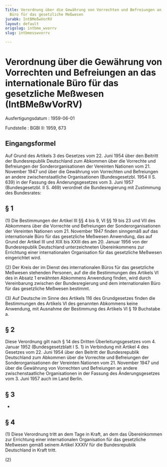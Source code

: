 ```yaml
---
Title: Verordnung über die Gewährung von Vorrechten und Befreiungen an das internationale
  Büro für das gesetzliche Meßwesen
jurabk: IntBMeßwVorRV
layout: default
origslug: intbme_wvorrv
slug: intbmesswvorrv

---
```


# Verordnung über die Gewährung von Vorrechten und Befreiungen an das internationale Büro für das gesetzliche Meßwesen (IntBMeßwVorRV)

Ausfertigungsdatum
:   1959-06-01

Fundstelle
:   BGBl II: 1959, 673

## Eingangsformel

Auf Grund des Artikels 3 des Gesetzes vom 22. Juni 1954 über den
Beitritt der Bundesrepublik Deutschland zum Abkommen über die
Vorrechte und Befreiungen der Sonderorganisationen der Vereinten
Nationen vom 21. November 1947 und über die Gewährung von Vorrechten
und Befreiungen an andere zwischenstaatliche Organisationen
(Bundesgesetzbl. 1954 II S. 639) in der Fassung des Änderungsgesetzes
vom 3. Juni 1957 (Bundesgesetzbl. II S. 469) verordnet die
Bundesregierung mit Zustimmung des Bundesrates:

## § 1

(1) Die Bestimmungen der Artikel III §§ 4 bis 9, VI §§ 19 bis 23 und
VII des Abkommens über die Vorrechte und Befreiungen der
Sonderorganisationen der Vereinten Nationen vom 21. November 1947
finden sinngemäß auf das internationale Büro für das gesetzliche
Meßwesen Anwendung, das auf Grund der Artikel III und XIX bis XXIII
des am 20. Januar 1956 von der Bundesrepublik Deutschland
unterzeichneten Übereinkommens zur Errichtung einer internationalen
Organisation für das gesetzliche Meßwesen eingerichtet wird.

(2) Der Kreis der im Dienst des internationalen Büros für das
gesetzliche Meßwesen stehenden Personen, auf die die Bestimmungen des
Artikels VI des in Absatz 1 erwähnten Abkommens Anwendung finden, wird
durch Vereinbarung zwischen der Bundesregierung und dem
internationalen Büro für das gesetzliche Meßwesen bestimmt.

(3) Auf Deutsche im Sinne des Artikels 116 des Grundgesetzes finden
die Bestimmungen des Artikels VI des genannten Abkommens keine
Anwendung, mit Ausnahme der Bestimmung des Artikels VI § 19 Buchstabe
a.

## § 2

Diese Verordnung gilt nach § 14 des Dritten Überleitungsgesetzes vom
4\. Januar 1952 (Bundesgesetzblatt I S. 1) in Verbindung mit Artikel 4
des Gesetzes vom 22. Juni 1954 über den Beitritt der Bundesrepublik
Deutschland zum Abkommen über die Vorrechte und Befreiungen der
Sonderorganisationen der Vereinten Nationen vom 21. November 1947 und
über die Gewährung von Vorrechten und Befreiungen an andere
zwischenstaatliche Organisationen in der Fassung des Änderungsgesetzes
vom 3. Juni 1957 auch im Land Berlin.

## § 3

-

## § 4

(1) Diese Verordnung tritt an dem Tage in Kraft, an dem das
Übereinkommen zur Errichtung einer internationalen Organisation für
das gesetzliche Meßwesen gemäß seinem Artikel XXXIV für die
Bundesrepublik Deutschland in Kraft tritt.

(2)

